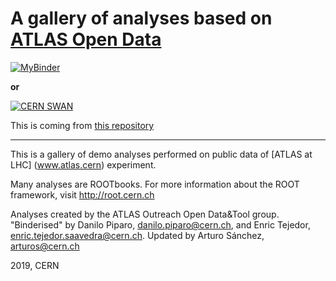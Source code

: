 # A gallery of analyses based on [ATLAS Open Data](http://opendata.atlas.cern)
[![MyBinder](https://mybinder.org/badge_logo.svg)](https://mybinder.org/v2/gh/atlas-outreach-data-tools/CERN_Summer_Student_demo_2019/f35228ff485b19cecc3452f20b90ffff4a2d1998)

**or**

[![CERN SWAN](https://swanserver.web.cern.ch/swanserver/images/badge_swan_white_150.png)](http://cern.ch/swanserver/cgi-bin/go?projurl=https://github.com/atlas-open-data-docs/CERN_Summer_Student_demo_2019.git)


This is coming from [this repository](https://github.com/atlas-outreach-data-tools/CERN_Summer_Student_demo_2019)

<hr>

This is a gallery of demo analyses performed on public data of [ATLAS at LHC] (www.atlas.cern) experiment.

Many analyses are ROOTbooks. For more information about the ROOT framework, visit http://root.cern.ch

Analyses created by the ATLAS Outreach Open Data&Tool group.
"Binderised" by Danilo Piparo, danilo.piparo@cern.ch, and Enric Tejedor, enric.tejedor.saavedra@cern.ch. Updated by Arturo Sánchez, arturos@cern.ch

2019, CERN
